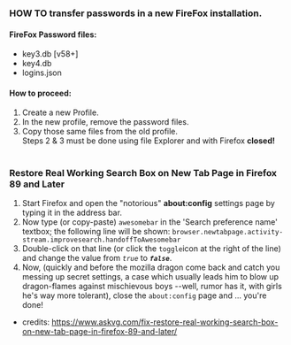 ### HOW TO transfer passwords in a new FireFox installation.
#### FireFox Password files:
- key3.db [v58+] 
- key4.db 
- logins.json 
#### How to proceed:
1. Create a new Profile.
2. In the new profile, remove the password files. 
3. Copy those same files from the old profile.\
Steps 2 & 3 must be done using file Explorer and with Firefox __closed!__ 
#
### Restore Real Working Search Box on New Tab Page in Firefox 89 and Later
1. Start Firefox and open the "notorious" __about:config__ settings page by typing it in the address bar.
2. Now type (or copy-paste) `awesomebar` in the 'Search preference name' textbox; the following line will be shown:
`browser.newtabpage.activity-stream.improvesearch.handoffToAwesomebar`
3. Double-click on that line (or click the `toggle`icon at the right of the line) and change the value from _`true`_ to ___`false`___. 
4. Now, (quickly and before the mozilla dragon come back and catch you messing up secret settings, a case which usually leads him to blow up dragon-flames against mischievous boys --well, rumor has it,  with girls he's way more tolerant), close the `about:config` page and ... you're done!
 - credits: https://www.askvg.com/fix-restore-real-working-search-box-on-new-tab-page-in-firefox-89-and-later/
